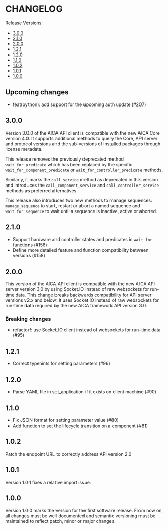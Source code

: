 # CHANGELOG

Release Versions:

- [3.0.0](#300)
- [2.1.0](#210)
- [2.0.0](#200)
- [1.2.1](#121)
- [1.2.0](#120)
- [1.1.0](#102)
- [1.0.2](#102)
- [1.0.1](#101)
- [1.0.0](#100)

## Upcoming changes

- feat(python): add support for the upcoming auth update (#207)

## 3.0.0

Version 3.0.0 of the AICA API client is compatible with the new AICA Core version 4.0. It supports additional methods to
query the Core, API server and protocol versions and the sub-versions of installed packages through license metadata.

This release removes the previously deprecated method `wait_for_predicate` which has been replaced by the specific
`wait_for_component_predicate` or `wait_for_controller_predicate` methods.

Similarly, it marks the `call_service` method as deprecated in this version and introduces the `call_component_service`
and `call_controller_service` methods as preferred alternatives.

This release also introduces two new methods to manage sequences: `manage_sequence` to start, restart or abort a named
sequence and `wait_for_sequence` to wait until a sequence is inactive, active or aborted.

## 2.1.0

- Support hardware and controller states and predicates in `wait_for` functions (#156)
- Define more detailed feature and function compatibility between versions (#158)

## 2.0.0

This version of the AICA API client is compatible with the new AICA API server version 3.0 by using Socket.IO instead of
raw websockets for run-time data. This change breaks backwards compatibility for API server versions v2.x and below.
It uses Socket.IO instead of raw websockets for run-time data required by the new AICA framework API version 3.0.

### Breaking changes

- refactor!: use Socket.IO client instead of websockets for run-time data (#95)

## 1.2.1

- Correct typehints for setting parameters (#96)

## 1.2.0

- Parse YAML file in set_application if it exists on client machine (#90)

## 1.1.0

- Fix JSON format for setting parameter value (#80)
- Add function to set the lifecycle transition on a component (#81)

## 1.0.2

Patch the endpoint URL to correctly address API version 2.0

## 1.0.1

Version 1.0.1 fixes a relative import issue.

## 1.0.0

Version 1.0.0 marks the version for the first software release. From now on, all changes must be well documented and
semantic versioning must be maintained to reflect patch, minor or major changes.
